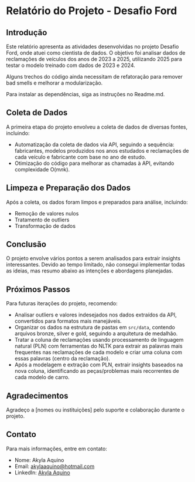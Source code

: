 # Relatório do Projeto - Desafio Ford

## Introdução
Este relatório apresenta as atividades desenvolvidas no projeto Desafio Ford, onde atuei como cientista de dados. O objetivo foi analisar dados de reclamações de veículos dos anos de 2023 a 2025, utilizando 2025 para testar o modelo treinado com dados de 2023 e 2024.

Alguns trechos do código ainda necessitam de refatoração para remover bad smells e melhorar a modularização.

Para instalar as dependências, siga as instruções no Readme.md.

## Coleta de Dados
A primeira etapa do projeto envolveu a coleta de dados de diversas fontes, incluindo:
- Automatização da coleta de dados via API, seguindo a sequência: fabricantes, modelos produzidos nos anos estudados e reclamações de cada veículo e fabricante com base no ano de estudo.
- Otimização do código para melhorar as chamadas à API, evitando complexidade O(m*n*k).

## Limpeza e Preparação dos Dados
Após a coleta, os dados foram limpos e preparados para análise, incluindo:
- Remoção de valores nulos
- Tratamento de outliers
- Transformação de dados

## Conclusão
O projeto envolve vários pontos a serem analisados para extrair insights interessantes. Devido ao tempo limitado, não consegui implementar todas as ideias, mas resumo abaixo as intenções e abordagens planejadas.

## Próximos Passos
Para futuras iterações do projeto, recomendo:
- Analisar outliers e valores indesejados nos dados extraídos da API, convertidos para formatos mais manejáveis.
- Organizar os dados na estrutura de pastas em `src/data`, contendo arquivos bronze, silver e gold, seguindo a arquitetura de medalhão.
- Tratar a coluna de reclamações usando processamento de linguagem natural (PLN) com ferramentas do NLTK para extrair as palavras mais frequentes nas reclamações de cada modelo e criar uma coluna com essas palavras (centro da reclamação).
- Após a modelagem e extração com PLN, extrair insights baseados na nova coluna, identificando as peças/problemas mais recorrentes de cada modelo de carro.

## Agradecimentos
Agradeço a [nomes ou instituições] pelo suporte e colaboração durante o projeto.

## Contato
Para mais informações, entre em contato:
- Nome: Akyla Aquino
- Email: akylaaquino@hotmail.com
- LinkedIn: [Akyla Aquino](https://www.linkedin.com/in/akyla-aquino/)
